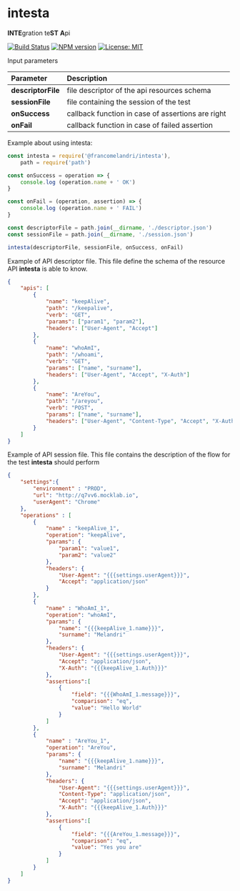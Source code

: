 # intesta

**INTE**gration te**ST** **A**pi

[![Build Status](https://travis-ci.org/FrancoMelandri/intesta.svg?branch=master)](https://travis-ci.org/FrancoMelandri/intesta) [![NPM version](https://img.shields.io/npm/v/@francomelandri/intesta.svg?style=flat)](https://www.npmjs.com/package/@francomelandri/intesta) [![License: MIT](https://img.shields.io/badge/License-MIT-yellow.svg)](https://opensource.org/licenses/MIT)


Input parameters

| Parameter        | Description                                 |
| :--------------- | :------------------------------------------ |
| **descriptorFile** | file descriptor of the api resources schema |
| **sessionFile**    | file containing the session of the test     |
| **onSuccess** | callback function in case of assertions are right |
| **onFail** | callback function in case of failed assertion |



Example about using intesta:


```javascript
const intesta = require('@francomelandri/intesta'),
    path = require('path')

const onSuccess = operation => {
    console.log (operation.name + ' OK')
}

const onFail = (operation, assertion) => {
    console.log (operation.name + ' FAIL')
}

const descriptorFile = path.join(__dirname, './descriptor.json')
const sessionFile = path.join(__dirname, './session.json')

intesta(descriptorFile, sessionFile, onSuccess, onFail)
```


Example of API descriptor file. This file define the schema of the resource API **intesta** is able to know.

```json
{
	"apis": [
        {
            "name": "keepAlive",
            "path": "/keepalive",
            "verb": "GET",
            "params": ["param1", "param2"],
            "headers": ["User-Agent", "Accept"]
        },
        {
            "name": "whoAmI",
            "path": "/whoami",
            "verb": "GET",
            "params": ["name", "surname"],
            "headers": ["User-Agent", "Accept", "X-Auth"]
        },
        {
            "name": "AreYou",
            "path": "/areyou",
            "verb": "POST",
            "params": ["name", "surname"],
            "headers": ["User-Agent", "Content-Type", "Accept", "X-Auth"]
        }
    ]
}
```


Example of API session file. 
This file contains the description of the flow for the test **intesta** should perform

```json
{
	"settings":{
		"environment" : "PROD",
		"url": "http://q7vv6.mocklab.io",
		"userAgent": "Chrome"
	},
	"operations" : [
		{
			"name" : "keepAlive_1",
			"operation": "keepAlive",
			"params": {
                "param1": "value1",
                "param2": "value2"
			},
			"headers": {
				"User-Agent": "{{{settings.userAgent}}}",
				"Accept": "application/json"
			}
        },
		{
			"name" : "WhoAmI_1",
			"operation": "whoAmI",
			"params": {
				"name": "{{{keepAlive_1.name}}}",
                "surname": "Melandri"
			},
			"headers": {
                "User-Agent": "{{{settings.userAgent}}}",
				"Accept": "application/json",
				"X-Auth": "{{{keepAlive_1.Auth}}}"
			},
			"assertions":[
				{
					"field": "{{{WhoAmI_1.message}}}",
					"comparison": "eq",
					"value": "Hello World"
				}
			]
        },
		{
			"name" : "AreYou_1",
			"operation": "AreYou",
			"params": {
				"name": "{{{keepAlive_1.name}}}",
                "surname": "Melandri"
			},
			"headers": {
                "User-Agent": "{{{settings.userAgent}}}",
				"Content-Type": "application/json",
				"Accept": "application/json",
				"X-Auth": "{{{keepAlive_1.Auth}}}"
			},
			"assertions":[
				{
					"field": "{{{AreYou_1.message}}}",
					"comparison": "eq",
					"value": "Yes you are"
				}
			]
        }
    ]
}
```

